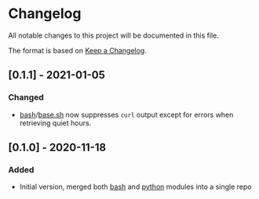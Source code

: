 # Changelog
All notable changes to this project will be documented in this file.

The format is based on [Keep a Changelog](https://keepachangelog.com/en/1.0.0/).

## [0.1.1] - 2021-01-05
### Changed
- [bash]/[base.sh] now suppresses `curl` output except for errors when retrieving quiet hours.

## [0.1.0] - 2020-11-18
### Added
- Initial version, merged both [bash] and [python] modules into a single repo

[bash]: bash
[base.sh]: bash/base.sh
[python]: python
